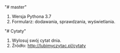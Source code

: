 "# master" 
1. Wersja Pythona 3.7
2. Formularz: dodawania, sprawdzania, wyświetlania.

"# Cytaty"
1. Wylosuj swój cytat dnia.
2. Źródło: http://lubimyczytac.pl/cytaty

